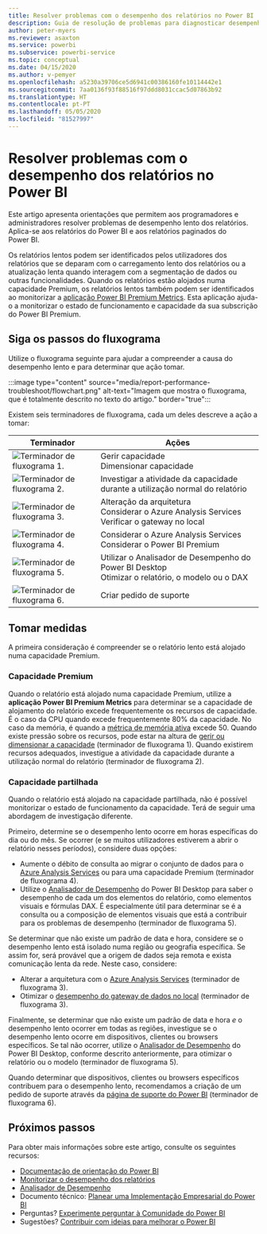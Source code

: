```yaml
---
title: Resolver problemas com o desempenho dos relatórios no Power BI
description: Guia de resolução de problemas para diagnosticar desempenho lento dos relatórios no Power BI.
author: peter-myers
ms.reviewer: asaxton
ms.service: powerbi
ms.subservice: powerbi-service
ms.topic: conceptual
ms.date: 04/15/2020
ms.author: v-pemyer
ms.openlocfilehash: a5230a39706ce5d6941c00386160fe10114442e1
ms.sourcegitcommit: 7aa0136f93f88516f97ddd8031ccac5d07863b92
ms.translationtype: HT
ms.contentlocale: pt-PT
ms.lasthandoff: 05/05/2020
ms.locfileid: "81527997"
---
```

# <a name="troubleshoot-report-performance-in-power-bi"></a>Resolver problemas com o desempenho dos relatórios no Power BI

Este artigo apresenta orientações que permitem aos programadores e administradores resolver problemas de desempenho lento dos relatórios. Aplica-se aos relatórios do Power BI e aos relatórios paginados do Power BI.

Os relatórios lentos podem ser identificados pelos utilizadores dos relatórios que se deparam com o carregamento lento dos relatórios ou a atualização lenta quando interagem com a segmentação de dados ou outras funcionalidades. Quando os relatórios estão alojados numa capacidade Premium, os relatórios lentos também podem ser identificados ao monitorizar a [aplicação Power BI Premium Metrics](../service-admin-premium-monitor-capacity.md). Esta aplicação ajuda-o a monitorizar o estado de funcionamento e capacidade da sua subscrição do Power BI Premium.

## <a name="follow-flowchart-steps"></a>Siga os passos do fluxograma

Utilize o fluxograma seguinte para ajudar a compreender a causa do desempenho lento e para determinar que ação tomar.

:::image type="content" source="media/report-performance-troubleshoot/flowchart.png" alt-text="Imagem que mostra o fluxograma, que é totalmente descrito no texto do artigo." border="true":::

Existem seis terminadores de fluxograma, cada um deles descreve a ação a tomar:

|Terminador|Ações|
|---------|---------|
|![Terminador de fluxograma 1.](media/common/icon-01-red-30x30.png)|Gerir capacidade<br />Dimensionar capacidade |
|![Terminador de fluxograma 2.](media/common/icon-02-red-30x30.png)|Investigar a atividade da capacidade durante a utilização normal do relatório|
|![Terminador de fluxograma 3.](media/common/icon-03-red-30x30.png)|Alteração da arquitetura<br />Considerar o Azure Analysis Services<br />Verificar o gateway no local|
|![Terminador de fluxograma 4.](media/common/icon-04-red-30x30.png)|Considerar o Azure Analysis Services<br />Considerar o Power BI Premium|
|![Terminador de fluxograma 5.](media/common/icon-05-red-30x30.png)|Utilizar o Analisador de Desempenho do Power BI Desktop<br />Otimizar o relatório, o modelo ou o DAX|
|![Terminador de fluxograma 6.](media/common/icon-06-red-30x30.png)|Criar pedido de suporte|

## <a name="take-action"></a>Tomar medidas

A primeira consideração é compreender se o relatório lento está alojado numa capacidade Premium.

### <a name="premium-capacity"></a>Capacidade Premium

Quando o relatório está alojado numa capacidade Premium, utilize a **aplicação Power BI Premium Metrics** para determinar se a capacidade de alojamento do relatório excede frequentemente os recursos de capacidade. É o caso da CPU quando excede frequentemente 80% da capacidade. No caso da memória, é quando a [métrica de memória ativa](../service-premium-metrics-app.md#the-active-memory-metric) excede 50. Quando existe pressão sobre os recursos, pode estar na altura de [gerir ou dimensionar a capacidade](../service-admin-premium-manage.md) (terminador de fluxograma 1). Quando existirem recursos adequados, investigue a atividade da capacidade durante a utilização normal do relatório (terminador de fluxograma 2).

### <a name="shared-capacity"></a>Capacidade partilhada

Quando o relatório está alojado na capacidade partilhada, não é possível monitorizar o estado de funcionamento da capacidade. Terá de seguir uma abordagem de investigação diferente.

Primeiro, determine se o desempenho lento ocorre em horas específicas do dia ou do mês. Se ocorrer (e se muitos utilizadores estiverem a abrir o relatório nesses períodos), considere duas opções:

- Aumente o débito de consulta ao migrar o conjunto de dados para o [Azure Analysis Services](/azure/analysis-services/analysis-services-overview) ou para uma capacidade Premium (terminador de fluxograma 4).
- Utilize o [Analisador de Desempenho](../desktop-performance-analyzer.md) do Power BI Desktop para saber o desempenho de cada um dos elementos do relatório, como elementos visuais e fórmulas DAX. É especialmente útil para determinar se é a consulta ou a composição de elementos visuais que está a contribuir para os problemas de desempenho (terminador de fluxograma 5).

Se determinar que não existe um padrão de data e hora, considere se o desempenho lento está isolado numa região ou geografia específica. Se assim for, será provável que a origem de dados seja remota e exista comunicação lenta da rede. Neste caso, considere:

- Alterar a arquitetura com o [Azure Analysis Services](/azure/analysis-services/analysis-services-overview) (terminador de fluxograma 3).
- Otimizar o [desempenho do gateway de dados no local](/data-integration/gateway/service-gateway-performance) (terminador de fluxograma 3).

Finalmente, se determinar que não existe um padrão de data e hora _e_ o desempenho lento ocorrer em todas as regiões, investigue se o desempenho lento ocorre em dispositivos, clientes ou browsers específicos. Se tal não ocorrer, utilize o [Analisador de Desempenho](../desktop-performance-analyzer.md) do Power BI Desktop, conforme descrito anteriormente, para otimizar o relatório ou o modelo (terminador de fluxograma 5).

Quando determinar que dispositivos, clientes ou browsers específicos contribuem para o desempenho lento, recomendamos a criação de um pedido de suporte através da [página de suporte do Power BI](https://powerbi.microsoft.com/support/) (terminador de fluxograma 6).

## <a name="next-steps"></a>Próximos passos

Para obter mais informações sobre este artigo, consulte os seguintes recursos:

- [Documentação de orientação do Power BI](index.yml)
- [Monitorizar o desempenho dos relatórios](monitor-report-performance.md)
- [Analisador de Desempenho](../desktop-performance-analyzer.md)
- Documento técnico: [Planear uma Implementação Empresarial do Power BI](https://go.microsoft.com/fwlink/?linkid=2057861)
- Perguntas? [Experimente perguntar à Comunidade do Power BI](https://community.powerbi.com/)
- Sugestões? [Contribuir com ideias para melhorar o Power BI](https://ideas.powerbi.com/)
